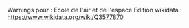 Warnings pour : Ecole de l'air et de l'espace 
Edition wikidata : https://www.wikidata.org/wiki/Q3577870 

